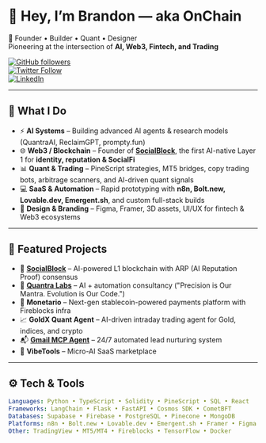 # 👋 Hey, I’m Brandon — aka **OnChain**

🚀 Founder • Builder • Quant • Designer  
Pioneering at the intersection of **AI, Web3, Fintech, and Trading**  

[![GitHub followers](https://img.shields.io/github/followers/brandononchain?label=Follow&style=social)](https://github.com/brandononchain)  
[![Twitter Follow](https://img.shields.io/twitter/follow/BrandonAi22033?style=social)](https://x.com/BrandonAi22033)  
[![LinkedIn](https://img.shields.io/badge/LinkedIn-Connect-blue?logo=linkedin)](https://linkedin.com/in/brandononchain)  

---

## 🧠 What I Do
- ⚡ **AI Systems** – Building advanced AI agents & research models (QuantraAI, ReclaimGPT, prompty.fun)  
- 🌐 **Web3 / Blockchain** – Founder of [**SocialBlock**](https://docs.socialblock.io), the first AI-native Layer 1 for **identity, reputation & SocialFi**  
- 📊 **Quant & Trading** – PineScript strategies, MT5 bridges, copy trading bots, arbitrage scanners, and AI-driven quant signals  
- 💻 **SaaS & Automation** – Rapid prototyping with **n8n, Bolt.new, Lovable.dev, Emergent.sh**, and custom full-stack builds  
- 🎨 **Design & Branding** – Figma, Framer, 3D assets, UI/UX for fintech & Web3 ecosystems  

---

## 🔭 Featured Projects
- 🌌 **[SocialBlock](https://docs.socialblock.io)** – AI-powered L1 blockchain with ARP (AI Reputation Proof) consensus  
- 🤖 **[Quantra Labs](https://www.quantralabs.com)** – AI + automation consultancy ("Precision is Our Mantra. Evolution is Our Code.")  
- 💼 **Monetario** – Next-gen stablecoin-powered payments platform with Fireblocks infra  
- 📈 **GoldX Quant Agent** – AI-driven intraday trading agent for Gold, indices, and crypto  
- 📬 **[Gmail MCP Agent](https://github.com/brandononchain/GMAIL-MCP-Agent)** – 24/7 automated lead nurturing system  
- 🧩 **VibeTools** – Micro-AI SaaS marketplace  

---

## ⚙️ Tech & Tools
```yaml
Languages: Python • TypeScript • Solidity • PineScript • SQL • React
Frameworks: LangChain • Flask • FastAPI • Cosmos SDK • CometBFT
Databases: Supabase • Firebase • PostgreSQL • Pinecone • MongoDB
Platforms: n8n • Bolt.new • Lovable.dev • Emergent.sh • Framer • Figma
Other: TradingView • MT5/MT4 • Fireblocks • TensorFlow • Docker
